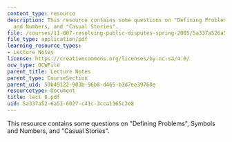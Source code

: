 ```yaml
---
content_type: resource
description: This resource contains some questions on "Defining Problems", Symbols
  and Numbers, and "Casual Stories".
file: /courses/11-007-resolving-public-disputes-spring-2005/5a337a526a516027c41c3cca1165c3e8_lect_8.pdf
file_type: application/pdf
learning_resource_types:
- Lecture Notes
license: https://creativecommons.org/licenses/by-nc-sa/4.0/
ocw_type: OCWFile
parent_title: Lecture Notes
parent_type: CourseSection
parent_uid: 50b49122-903b-96b8-d465-b3d7ee39768e
resourcetype: Document
title: lect_8.pdf
uid: 5a337a52-6a51-6027-c41c-3cca1165c3e8
---
```

This resource contains some questions on "Defining Problems", Symbols and Numbers, and "Casual Stories".